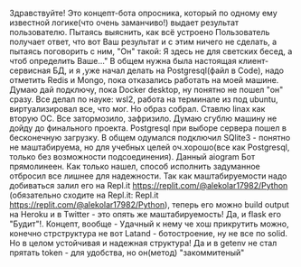 Здравствуйте! Это концепт-бота опросника, который по одному ему известной логике(что очень заманчиво!) выдает результат пользователю. Пытаясь выяснить, как всё устроено
Пользователь получает ответ, что вот Ваш результат и с этим ничего не сделать, а пытаясь поговорить с ним, "Он" такой: Я здесь не для светских бесед, а чтоб определить Ваше..."
В общем нужна была настоящая клиент-сервисная БД, и я ,уже начал делать на Postgresql(файл в Code), надо отметить Redis и Mongo, пока отказались работать на моей машине. 
Думаю дай подключу, пока Docker desktop, ну понятно не пошел "он" сразу. Все делал по науке: wsl2, работа на терминале из под ubuntu, виртуализировал все, что мог. Но образ собрал.
Ставлю linax как вторую ОС. Все затормозило, зафризило. Думаю сгублю машину не дойду до финального проекта. Postgresql при выборе сервера пошел в бесконечную загрузку.
В общем одумался подключил SQlite3 - понятно не маштабируема, но для учебных целей оч.хорошо(все как Postgresql, только без возможности подсоединения). 
Данный aiogram Бот прямолинеен. Как только нашел, способ исполнить задуманное отбросил все лишнее для надежности. Так как маштабируемости надо добиваться залил его на Repl.it https://replit.com/@alekolar17982/Python 
(обязательно сходите на Repl.it: Repl.it https://replit.com/@alekolar17982/Python), теперь его можно build output на Heroku и в Twitter - это опять же маштабируемость! 
Да, и flask его "Будит"!. Концепт, вообще - Удачный к нему че хош прикрутить можно, конечно стрструктура не вот Latand - ботостроение, ну не все по solid. Но в целом 
устойчивая и надежная структура! Да и в getenv не стал прятать token - для удобства, но он(метод) "закоммитеный"
